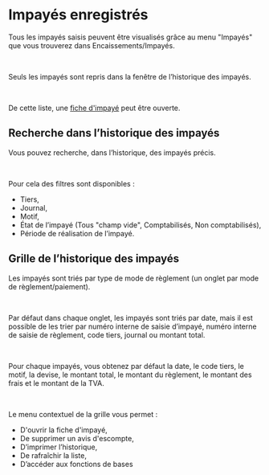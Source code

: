 # Impayés enregistrés

Tous les impayés saisis peuvent être visualisés grâce au menu "Impayés" 
 que vous trouverez dans Encaissements/Impayés.


 


Seuls les impayés sont repris dans la fenêtre de l’historique des impayés.


 


De cette liste, une [fiche d'impayé](FicheImpaye.md) peut 
 être ouverte.


## Recherche dans l’historique des impayés


Vous pouvez recherche, dans l’historique, des impayés précis.


 


Pour cela des filtres sont disponibles :


* Tiers,
* Journal,
* Motif,
* État de l’impayé 
 (Tous "champ vide", Comptabilisés, Non comptabilisés),
* Période de réalisation 
 de l’impayé.


## Grille de l’historique des impayés


Les impayés sont triés par type de mode de règlement (un onglet par 
 mode de règlement/paiement).


 


Par défaut dans chaque onglet, les impayés sont 
 triés par date, mais il est possible de les trier par numéro interne de 
 saisie d’impayé, numéro interne de saisie de règlement, code tiers, journal 
 ou montant total.


 


Pour chaque impayés, vous obtenez par défaut la date, le code tiers, 
 le motif, la devise, le montant total, le montant du règlement, le montant 
 des frais et le montant de la TVA.


 


Le menu contextuel de la grille vous permet :


* D'ouvrir la fiche 
 d'impayé,
* De supprimer un 
 avis d'escompte,
* D’imprimer l’historique,
* De rafraîchir la 
 liste,
* D’accéder aux fonctions 
 de bases


